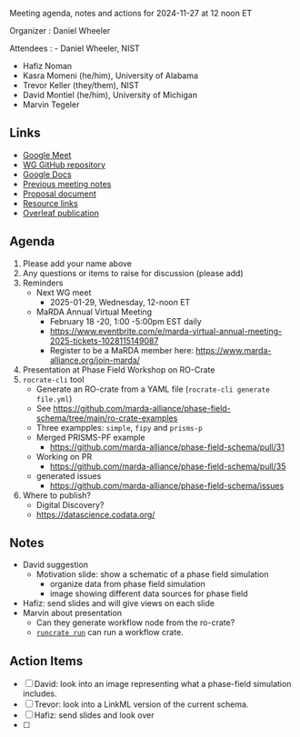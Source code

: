 Meeting agenda, notes and actions for 2024-11-27 at 12 noon ET

Organizer
: Daniel Wheeler

Attendees
: - Daniel Wheeler, NIST
  - Hafiz Noman
  - Kasra Momeni (he/him), University of Alabama
  - Trevor Keller (they/them), NIST
  - David Montiel (he/him), University of Michigan
  - Marvin Tegeler
## Links

 - [Google Meet][meet]
 - [WG GitHub repository][repo]
 - [Google Docs][docs]
 - [Previous meeting notes][previous]
 - [Proposal document][proposal]
 - [Resource links][resources]
 - [Overleaf publication][overleaf]

## Agenda

1. Please add your name above
2. Any questions or items to raise for discussion (please add)
3. Reminders
    - Next WG meet
        - 2025-01-29, Wednesday, 12-noon ET
    - MaRDA Annual Virtual Meeting
        - February 18 -20, 1:00 -5:00pm EST daily
        - https://www.eventbrite.com/e/marda-virtual-annual-meeting-2025-tickets-1028115149087
        -  Register to be a MaRDA member here: https://www.marda-alliance.org/join-marda/
4. Presentation at Phase Field Workshop on RO-Crate
5. `rocrate-cli` tool
    - Generate an RO-crate from a YAML file (`rocrate-cli generate file.yml`)
    - See https://github.com/marda-alliance/phase-field-schema/tree/main/ro-crate-examples
    - Three exampples: `simple`, `fipy` and `prisms-p`
    - Merged PRISMS-PF example
        - https://github.com/marda-alliance/phase-field-schema/pull/31
    - Working on PR
        - https://github.com/marda-alliance/phase-field-schema/pull/35
    - generated issues
        - https://github.com/marda-alliance/phase-field-schema/issues
6. Where to publish?
    - Digital Discovery?
    - https://datascience.codata.org/


## Notes

 - David suggestion
     - Motivation slide: show a schematic of a phase field simulation
         - organize data from phase field simulation
         - image showing different data sources for phase field
 - Hafiz: send slides and will give views on each slide
 - Marvin about presentation
     - Can they generate workflow node from the ro-crate?
     - [`runcrate run`](https://github.com/ResearchObject/runcrate) can run a workflow crate.

## Action Items

- [ ] David: look into an image representing what a phase-field simulation includes.
- [ ] Trevor: look into a LinkML version of the current schema.
- [ ] Hafiz: send slides and look over
- [ ] 

<!-- links -->

[meet]: https://meet.google.com/bas-vkxi-rmq
[repo]: https://github.com/marda-alliance/phase-field-schema
[docs]: https://drive.google.com/drive/u/1/folders/1zhUi3A-CXxrkh4gTkLVUOncdqAMIAXND
[previous]: https://github.com/marda-alliance/phase-field-schema/blob/main/meeting-minutes/meet-014_2024-10-30.md
[proposal]: https://github.com/marda-alliance/phase-field-schema/blob/main/proposal.md
[resources]: https://github.com/marda-alliance/phase-field-schema/discussions/5
[overleaf]: https://www.overleaf.com/project/663e34cc1c8095115e0de913


